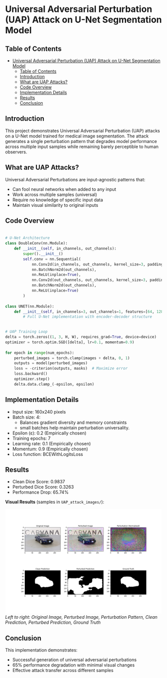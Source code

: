 # Universal Adversarial Perturbation (UAP) Attack on U-Net Segmentation Model

## Table of Contents
- [Universal Adversarial Perturbation (UAP) Attack on U-Net Segmentation Model](#universal-adversarial-perturbation-uap-attack-on-u-net-segmentation-model)
  - [Table of Contents](#table-of-contents)
  - [Introduction ](#introduction-)
  - [What are UAP Attacks? ](#what-are-uap-attacks-)
  - [Code Overview ](#code-overview-)
  - [Implementation Details ](#implementation-details-)
  - [Results ](#results-)
  - [Conclusion ](#conclusion-)

## Introduction <a name="introduction"></a>

This project demonstrates Universal Adversarial Perturbation (UAP) attacks on a U-Net model trained for medical image segmentation. The attack generates a single perturbation pattern that degrades model performance across multiple input samples while remaining barely perceptible to human observers.

## What are UAP Attacks? <a name="what-are-uap-attacks"></a>

Universal Adversarial Perturbations are input-agnostic patterns that:
- Can fool neural networks when added to any input
- Work across multiple samples (universal)
- Require no knowledge of specific input data
- Maintain visual similarity to original inputs

## Code Overview <a name="code-overview"></a>

```python

# U-Net Architecture
class DoubleConv(nn.Module):
    def __init__(self, in_channels, out_channels):
        super().__init__()
        self.conv = nn.Sequential(
            nn.Conv2d(in_channels, out_channels, kernel_size=3, padding=1),
            nn.BatchNorm2d(out_channels),
            nn.ReLU(inplace=True),
            nn.Conv2d(out_channels, out_channels, kernel_size=3, padding=1),
            nn.BatchNorm2d(out_channels),
            nn.ReLU(inplace=True)
        )

class UNET(nn.Module):
    def __init__(self, in_channels=3, out_channels=1, features=[64, 128, 256, 512]):
        # Full U-Net implementation with encoder-decoder structure
```

```python

# UAP Training Loop
delta = torch.zeros((1, 3, H, W), requires_grad=True, device=device)
optimizer = torch.optim.SGD([delta], lr=0.1, momentum=0.9)

for epoch in range(num_epochs):
    perturbed_images = torch.clamp(images + delta, 0, 1)
    outputs = model(perturbed_images)
    loss = -criterion(outputs, masks)  # Maximize error
    loss.backward()
    optimizer.step()
    delta.data.clamp_(-epsilon, epsilon)
```

## Implementation Details <a name="implementation-details"></a>

- Input size: 160x240 pixels
- Batch size: 4:
  - Balances gradient diversity and memory constraints
  - small batches help maintain perturbation universality.
- Epsilon (ε): 0.2 (Empirically chosen)
- Training epochs: 7
- Learning rate: 0.1 (Empirically chosen)
- Momentum: 0.9 (Empirically chosen)
- Loss function: BCEWithLogitsLoss

## Results <a name="results"></a>

- Clean Dice Score: 0.9837
- Perturbed Dice Score: 0.3263
- Performance Drop: 65.74%

**Visual Results** (samples in `UAP_attack_images/`):

![Sample Results](UAP_attack_images/batch_04_sample_03.png)
*Left to right: Original Image, Perturbed Image, Perturbation Pattern, Clean Prediction, Perturbed Prediction, Ground Truth*

## Conclusion <a name="conclusion"></a>

This implementation demonstrates:
- Successful generation of universal adversarial perturbations
- 65% performance degradation with minimal visual changes
- Effective attack transfer across different samples
